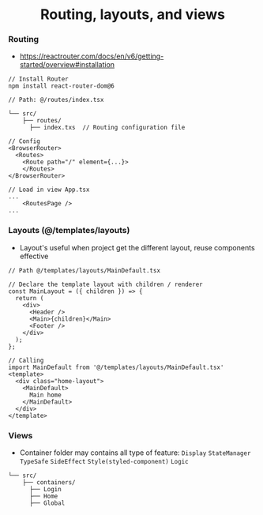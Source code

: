 <h1 align="center">Routing, layouts, and views</h1>

### Routing

- https://reactrouter.com/docs/en/v6/getting-started/overview#installation

```
// Install Router
npm install react-router-dom@6

// Path: @/routes/index.tsx

└── src/
    ├── routes/
      ├── index.txs  // Routing configuration file

// Config
<BrowserRouter>
  <Routes>
    <Route path="/" element={...}>
	</Routes>
</BrowserRouter>

// Load in view App.tsx
...
	<RoutesPage />
...
```

### Layouts (@/templates/layouts)

- Layout's useful when project get the different layout, reuse components effective

```
// Path @/templates/layouts/MainDefault.tsx

// Declare the template layout with children / renderer
const MainLayout = ({ children }) => {
  return (
    <div>
      <Header />
      <Main>{children}</Main>
      <Footer />
    </div>
  );
};

// Calling
import MainDefault from '@/templates/layouts/MainDefault.tsx'
<template>
  <div class="home-layout">
    <MainDefault>
      Main home
    </MainDefault>
  </div>
</template>
```

### Views

- Container folder may contains all type of feature: `Display` `StateManager` `TypeSafe` `SideEffect` `Style(styled-component)` `Logic`

```
└── src/
    ├── containers/
      ├── Login
      ├── Home
      ├── Global
```
